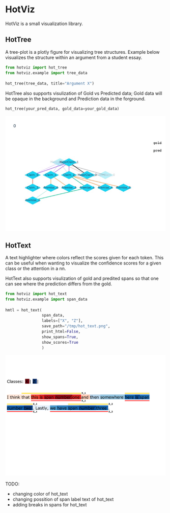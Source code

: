 # HotViz

HotViz is a small visualization library.

## HotTree

A tree-plot is a plotly figure for visualizing tree structures. Example below visualizes the structure within an argument from a student essay. 

```python
from hotviz import hot_tree
from hotviz.example import tree_data

hot_tree(tree_data, title="Argument X")
```

HotTree also supports visulization of Gold vs Predicted data; Gold data will be opaque in the background and Prediction data in the forground.

```python
hot_tree(your_pred_data, gold_data=your_gold_data)
```

![](https://github.com/AxlAlm/hotviz/blob/setup/hotviz/example/tree_example.gif)



## HotText

A text highlighter where colors reflect the scores given for each token. This can be useful when wanting to visualize the confidence scores for a given class or the attention in a nn.

HotText also supports visulization of gold and predited spans so that one can see where the prediction differs from the gold.


```python
from hotviz import hot_text
from hotviz.example import span_data

hmtl = hot_text(    
                span_data, 
                labels=["X", "Z"], 
                save_path="/tmp/hot_text.png",
                print_html=False, 
                show_spans=True,
                show_scores=True
                )
```

![](https://github.com/AxlAlm/hotviz/blob/setup/hotviz/example/hot_text_example.png)

TODO: 
- changing color of hot_text
- changing possition of span label text of hot_text
- adding breaks in spans for hot_text
